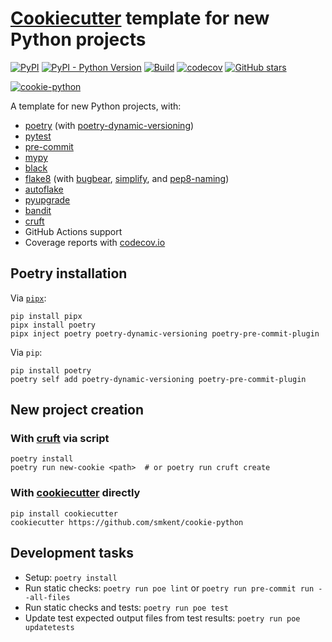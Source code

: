 # [Cookiecutter][cookiecutter] template for new Python projects

[![PyPI](https://img.shields.io/pypi/v/cookie-python)][pypi]
[![PyPI - Python Version](https://img.shields.io/pypi/pyversions/cookie-python)][pypi]
[![Build](https://img.shields.io/github/checks-status/smkent/cookie-python/main?label=build)][gh-actions]
[![codecov](https://codecov.io/gh/smkent/cookie-python/branch/main/graph/badge.svg)][codecov]
[![GitHub stars](https://img.shields.io/github/stars/smkent/cookie-python?style=social)][repo]

[![cookie-python][logo]](#)

A template for new Python projects, with:

* [poetry][poetry] (with [poetry-dynamic-versioning][poetry-dynamic-versioning])
* [pytest][pytest]
* [pre-commit][pre-commit]
* [mypy][mypy]
* [black][black]
* [flake8][flake8] (with [bugbear][flake8-bugbear], [simplify][flake8-simplify],
  and [pep8-naming][pep8-naming])
* [autoflake][autoflake]
* [pyupgrade][pyupgrade]
* [bandit][bandit]
* [cruft][cruft]
* GitHub Actions support
* Coverage reports with [codecov.io][codecovio]

## Poetry installation

Via [`pipx`][pipx]:

```console
pip install pipx
pipx install poetry
pipx inject poetry poetry-dynamic-versioning poetry-pre-commit-plugin
```

Via `pip`:

```console
pip install poetry
poetry self add poetry-dynamic-versioning poetry-pre-commit-plugin
```

## New project creation

### With [cruft][cruft] via script

```console
poetry install
poetry run new-cookie <path>  # or poetry run cruft create
```

### With [cookiecutter][cookiecutter] directly

```console
pip install cookiecutter
cookiecutter https://github.com/smkent/cookie-python
```

## Development tasks

* Setup: `poetry install`
* Run static checks: `poetry run poe lint` or
  `poetry run pre-commit run --all-files`
* Run static checks and tests: `poetry run poe test`
* Update test expected output files from test results:
  `poetry run poe updatetests`

[autoflake]: https://github.com/PyCQA/autoflake
[bandit]: https://github.com/PyCQA/bandit
[black]: https://github.com/psf/black
[codecov]: https://codecov.io/gh/smkent/cookie-python
[codecovio]: https://codecov.io
[cookiecutter]: https://github.com/cookiecutter/cookiecutter
[cruft]: https://github.com/cruft/cruft
[flake8-bugbear]: https://github.com/PyCQA/flake8-bugbear
[flake8-simplify]: https://github.com/MartinThoma/flake8-simplify
[flake8]: https://github.com/pycqa/flake8
[gh-actions]: https://github.com/smkent/cookie-python/actions?query=branch%3Amain
[logo]: https://raw.github.com/smkent/cookie-python/main/img/cookie-python.png
[mypy]: https://github.com/python/mypy
[pep8-naming]: https://github.com/PyCQA/pep8-naming
[pipx]: https://pypa.github.io/pipx/
[poetry-dynamic-versioning]: https://github.com/mtkennerly/poetry-dynamic-versioning
[poetry-installation]: https://python-poetry.org/docs/#installation
[poetry]: https://python-poetry.org/
[pre-commit]: https://pre-commit.com/
[pypi]: https://pypi.org/project/cookie-python/
[pytest]: https://docs.pytest.org
[pyupgrade]: https://github.com/asottile/pyupgrade
[repo]: https://github.com/smkent/cookie-python
